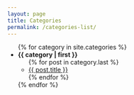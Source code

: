 ```yaml
---
layout: page
title: Categories
permalink: /categories-list/
---
```


<ul>
{% for category in site.categories %}
  <li><b><a name="{{ category | first }}">{{ category | first }}</a></b>
    <ul>
    {% for post in category.last %}
      <li><a href="{{ post.url }}">{{ post.title }}</a></li>
    {% endfor %}
    </ul>
  </li>
{% endfor %}
</ul>